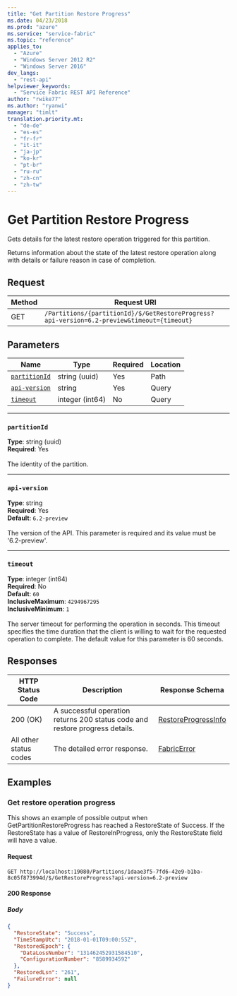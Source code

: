 ```yaml
---
title: "Get Partition Restore Progress"
ms.date: 04/23/2018
ms.prod: "azure"
ms.service: "service-fabric"
ms.topic: "reference"
applies_to: 
  - "Azure"
  - "Windows Server 2012 R2"
  - "Windows Server 2016"
dev_langs: 
  - "rest-api"
helpviewer_keywords: 
  - "Service Fabric REST API Reference"
author: "rwike77"
ms.author: "ryanwi"
manager: "timlt"
translation.priority.mt: 
  - "de-de"
  - "es-es"
  - "fr-fr"
  - "it-it"
  - "ja-jp"
  - "ko-kr"
  - "pt-br"
  - "ru-ru"
  - "zh-cn"
  - "zh-tw"
---
```

# Get Partition Restore Progress
Gets details for the latest restore operation triggered for this partition.

Returns information about the state of the latest restore operation along with details or failure reason in case of completion.


## Request
| Method | Request URI |
| ------ | ----------- |
| GET | `/Partitions/{partitionId}/$/GetRestoreProgress?api-version=6.2-preview&timeout={timeout}` |


## Parameters
| Name | Type | Required | Location |
| --- | --- | --- | --- |
| [`partitionId`](#partitionid) | string (uuid) | Yes | Path |
| [`api-version`](#api-version) | string | Yes | Query |
| [`timeout`](#timeout) | integer (int64) | No | Query |

____
### `partitionId`
__Type__: string (uuid) <br/>
__Required__: Yes<br/>
<br/>
The identity of the partition.

____
### `api-version`
__Type__: string <br/>
__Required__: Yes<br/>
__Default__: `6.2-preview` <br/>
<br/>
The version of the API. This parameter is required and its value must be '6.2-preview'.


____
### `timeout`
__Type__: integer (int64) <br/>
__Required__: No<br/>
__Default__: `60` <br/>
__InclusiveMaximum__: `4294967295` <br/>
__InclusiveMinimum__: `1` <br/>
<br/>
The server timeout for performing the operation in seconds. This timeout specifies the time duration that the client is willing to wait for the requested operation to complete. The default value for this parameter is 60 seconds.

## Responses

| HTTP Status Code | Description | Response Schema |
| --- | --- | --- |
| 200 (OK) | A successful operation returns 200 status code and restore progress details.<br/> | [RestoreProgressInfo](sfclient-v62-model-restoreprogressinfo.md) |
| All other status codes | The detailed error response.<br/> | [FabricError](sfclient-v62-model-fabricerror.md) |

## Examples

### Get restore operation progress

This shows an example of possible output when GetPartitionRestoreProgress has reached a RestoreState of Success.  If the RestoreState has a value of RestoreInProgress, only the RestoreState field will have a value.

#### Request
```
GET http://localhost:19080/Partitions/1daae3f5-7fd6-42e9-b1ba-8c05f873994d/$/GetRestoreProgress?api-version=6.2-preview
```

#### 200 Response
##### Body
```json
{
  "RestoreState": "Success",
  "TimeStampUtc": "2018-01-01T09:00:55Z",
  "RestoredEpoch": {
    "DataLossNumber": "131462452931584510",
    "ConfigurationNumber": "8589934592"
  },
  "RestoredLsn": "261",
  "FailureError": null
}
```

